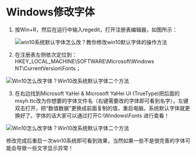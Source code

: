 # Windows修改字体

1. 按Win+R，然后在运行中输入regedit，打开注册表编辑器，如图所示：

   ![win10系统默认字体怎么改？教你修改win10默认字体的操作方法](http://www.kkx.net/uploadfile/2019/1207/20191207044758318.jpg)

2. 在注册表左侧依次定位到：HKEY_LOCAL_MACHINE\SOFTWARE\Microsoft\Windows NT\CurrentVersion\Fonts；

![Win10怎么改字体？Win10改系统默认字体二个方法](http://www.kkx.net/uploadfile/2019/1207/20191207044122921.jpg)

3. 在右边找到Microsoft YaHei & Microsoft YaHei UI (TrueType)把后面的msyh.ttc改为你想要的字体文件名（右键需要改的字体即可看到名字），左键双击打开，把“数值数据”更换成前面复制的值，重启电脑，系统默认字体就更换好了。字体的话大家可以通过打开C:\Windows\Fonts 进行查看！

![Win10怎么改字体？Win10改系统默认字体二个方法](http://www.kkx.net/uploadfile/2019/1207/20191207044136868.jpg)

修改完成后重启一次win10系统即可看到效果，当然如果一些不是很完善的字体可能会导致一些文字显示异常！